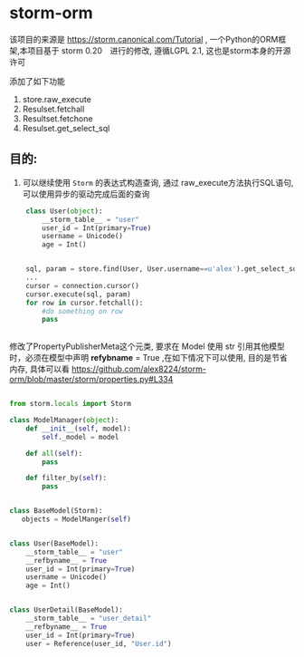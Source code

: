 # storm-orm

该项目的来源是 https://storm.canonical.com/Tutorial , 一个Python的ORM框架,本项目基于 storm 0.20　进行的修改, 遵循LGPL 2.1, 这也是storm本身的开源许可

添加了如下功能

1. store.raw_execute 
2. Resulset.fetchall
3. Resultset.fetchone
4. Resulset.get_select_sql

## 目的:
1. 可以继续使用 `Storm` 的表达式构造查询, 通过 raw_execute方法执行SQL语句,　可以使用异步的驱动完成后面的查询

```python
    class User(object):
        __storm_table__ = "user"
        user_id = Int(primary=True)
        username = Unicode()
        age = Int()


    sql, param = store.find(User, User.username==u'alex').get_select_sql()
    ...
    cursor = connection.cursor()
    cursor.execute(sql, param)
    for row in cursor.fetchall():
        #do something on row
        pass
    
```

修改了PropertyPublisherMeta这个元类, 要求在 Model 使用 str 引用其他模型时，必须在模型中声明 __refybname__ = True ,在如下情况下可以使用, 目的是节省内存,  具体可以看 https://github.com/alex8224/storm-orm/blob/master/storm/properties.py#L334

```python

from storm.locals import Storm

class ModelManager(object):
    def __init__(self, model):
        self._model = model

    def all(self):
        pass

    def filter_by(self):
        pass


class BaseModel(Storm):
   objects = ModelManger(self) 


class User(BaseModel):
    __storm_table__ = "user"
    __refbyname__ = True
    user_id = Int(primary=True)
    username = Unicode()
    age = Int()


class UserDetail(BaseModel):
    __storm_table__ = "user_detail"
    __refbyname__ = True
    user_id = Int(primary=True)
    user = Reference(user_id, "User.id")

